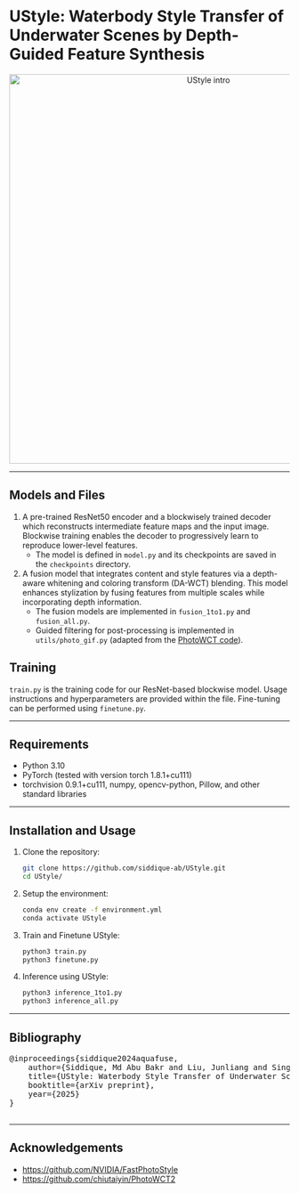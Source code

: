 # **UStyle: Waterbody Style Transfer of Underwater Scenes by Depth-Guided Feature  Synthesis**
<div align="center">
  <img src="images/Figure2_6.png" alt="UStyle intro" width="700">
</div>

---

## Models and Files
1. A pre-trained ResNet50 encoder and a blockwisely trained decoder which reconstructs intermediate feature maps and the input image. Blockwise training enables the decoder to progressively learn to reproduce lower-level features.
    - The model is defined in `model.py` and its checkpoints are saved in the `checkpoints` directory.
2. A fusion model that integrates content and style features via a depth-aware whitening and coloring transform (DA-WCT) blending. This model enhances stylization by fusing features from multiple scales while incorporating depth information.
    - The fusion models are implemented in `fusion_1to1.py` and `fusion_all.py`.
    - Guided filtering for post-processing is implemented in `utils/photo_gif.py` (adapted from the [PhotoWCT code](https://github.com/NVIDIA/FastPhotoStyle)).

## Training
`train.py` is the training code for our ResNet-based blockwise model. Usage instructions and hyperparameters are provided within the file. Fine-tuning can be performed using `finetune.py`.

---

## Requirements 
- Python 3.10
- PyTorch (tested with version torch 1.8.1+cu111)
- torchvision 0.9.1+cu111, numpy, opencv-python, Pillow, and other standard libraries

---
  
## Installation and Usage

1. Clone the repository:
   ```bash
   git clone https://github.com/siddique-ab/UStyle.git
   cd UStyle/
2. Setup the environment:
   ```bash
   conda env create -f environment.yml
   conda activate UStyle
3. Train and Finetune UStyle:
   ```bash
   python3 train.py
   python3 finetune.py
4. Inference using UStyle:
   ```bash
   python3 inference_1to1.py
   python3 inference_all.py

---

<h2>Bibliography</h2>
<div id="bibtex">
  <pre>
@inproceedings{siddique2024aquafuse,
    author={Siddique, Md Abu Bakr and Liu, Junliang and Singh, Piyush and Islam, Md Jahidul},
    title={UStyle: Waterbody Style Transfer of Underwater Scenes by Depth-Guided Feature Synthesis},
    booktitle={arXiv preprint},
    year={2025}
}
  </pre>
</div>


---

## Acknowledgements
- https://github.com/NVIDIA/FastPhotoStyle
- https://github.com/chiutaiyin/PhotoWCT2
